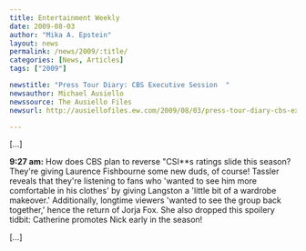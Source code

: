 ```yaml
---
title: Entertainment Weekly
date: 2009-08-03
author: "Mika A. Epstein"
layout: news
permalink: /news/2009/:title/
categories: [News, Articles]
tags: ["2009"]

newstitle: "Press Tour Diary: CBS Executive Session  "
newsauthor: Michael Ausiello
newssource: The Ausiello Files
newsurl: http://ausiellofiles.ew.com/2009/08/03/press-tour-diary-cbs-executive-session/

---
```


[...]

**9:27 am:** How does CBS plan to reverse "CSI**s ratings slide this season? They're giving Laurence Fishbourne some new duds, of course! Tassler reveals that they're listening to fans who 'wanted to see him more comfortable in his clothes' by giving Langston a 'little bit of a wardrobe makeover.' Additionally, longtime viewers 'wanted to see the group back together,' hence the return of Jorja Fox. She also dropped this spoilery tidbit: Catherine promotes Nick early in the season!

[...]
